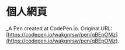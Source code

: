 # 個人網頁
 _A Pen created at CodePen.io. Original URL: [https://codepen.io/wakgnrsw/pen/qBEpOMz](https://codepen.io/wakgnrsw/pen/qBEpOMz).

 
